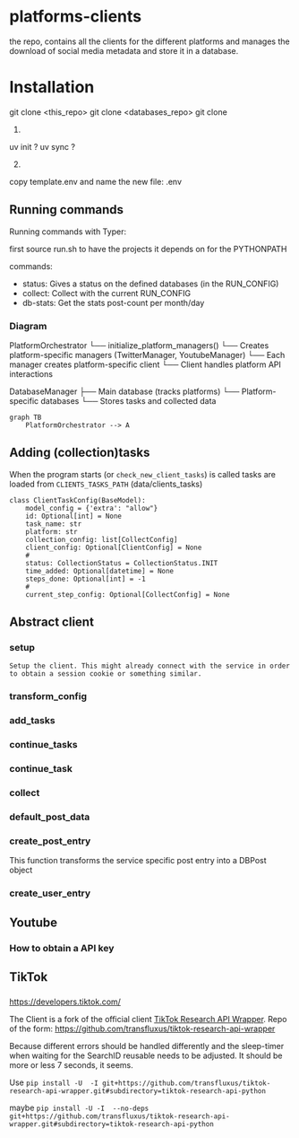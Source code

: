 # platforms-clients

the repo, contains all the clients for the different platforms and manages the download of social media metadata and
store it in a database.

# Installation

git clone <this_repo>
git clone <databases_repo>
git clone <tools repo>

1. 
uv init ? uv sync  ?

2.

copy template.env and name the new file: .env



## Running commands

Running commands with Typer:

first source run.sh to have the projects it depends on for the PYTHONPATH

commands:

- status: Gives a status on the defined databases (in the RUN_CONFIG)
- collect: Collect with the current RUN_CONFIG
- db-stats: Get the stats post-count per month/day

### Diagram

PlatformOrchestrator
└── initialize_platform_managers()
└── Creates platform-specific managers (TwitterManager, YoutubeManager)
└── Each manager creates platform-specific client
└── Client handles platform API interactions

DatabaseManager
├── Main database (tracks platforms)
└── Platform-specific databases
└── Stores tasks and collected data

```mermaid
graph TB
    PlatformOrchestrator --> A

```

## Adding (collection)tasks

When the program starts (or `check_new_client_tasks`) is called tasks
are loaded from `CLIENTS_TASKS_PATH` (data/clients_tasks)

```
class ClientTaskConfig(BaseModel):
    model_config = {'extra': "allow"}
    id: Optional[int] = None
    task_name: str
    platform: str
    collection_config: list[CollectConfig]
    client_config: Optional[ClientConfig] = None
    #
    status: CollectionStatus = CollectionStatus.INIT
    time_added: Optional[datetime] = None
    steps_done: Optional[int] = -1
    #
    current_step_config: Optional[CollectConfig] = None
```

## Abstract client

### setup

    Setup the client. This might already connect with the service in order to obtain a session cookie or something similar.

### transform_config

### add_tasks

### continue_tasks

### continue_task

### collect

### default_post_data

### create_post_entry

This function transforms the service specific post entry into a DBPost object

### create_user_entry

## Youtube

### How to obtain a API key

## TikTok

###

https://developers.tiktok.com/

The Client is a fork of the official
client [TikTok Research API Wrapper](https://github.com/tiktok/tiktok-research-api-wrapper).
Repo of the form: https://github.com/transfluxus/tiktok-research-api-wrapper

Because different errors should be handled differently and the sleep-timer when waiting for the SearchID reusable needs
to be adjusted.
It should be more or less 7 seconds, it seems.

Use
`pip install -U  -I git+https://github.com/transfluxus/tiktok-research-api-wrapper.git#subdirectory=tiktok-research-api-python`

maybe
`pip install -U -I  --no-deps git+https://github.com/transfluxus/tiktok-research-api-wrapper.git#subdirectory=tiktok-research-api-python`

